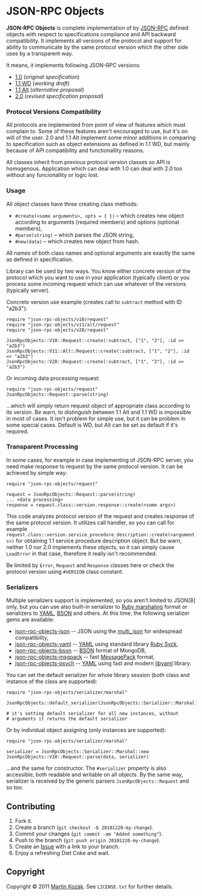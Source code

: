JSON-RPC Objects
================

**JSON-RPC Objects** is complete implementation of by [JSON-RPC][1] 
defined objects with respect to specifications compliance and API 
backward compatibility. It implements all versions of the protocol and 
support for ability to communicate by the same protocol version which 
the other side uses by a transparent way.

It means, it implements following JSON-RPC versions:

* [1.0][2] (*original specification*)
* [1.1 WD][3] (*working draft*)
* [1.1 Alt][4] (*alternative proposal*)
* [2.0][5] (*revised specification proposal*)

### Protocol Versions Compatibility

All protocols are implemented from point of view of features which must
complain to. Some of these features aren't encouraged to use, but it's 
on will of the user. 2.0 and 1.1 Alt implement some minor additions 
in comparing to specification such as object extensions as defined in 
1.1 WD, but mainly because of API compatibility and functionallity 
reasons.

All classes inherit from previous protocol version classes so API is 
homogenous. Application which can deal with 1.0 can deal with 2.0 too 
without any funcionallity or logic lost. 

### Usage
  
All object classes have three creating class methods:

* `#create(<some arguments>, opts = { })` &ndash; which creates new 
object according to arguments (required members) and options (optional 
members),
* `#parse(string)` &ndash; which parses the JSON string,
* `#new(data)` &ndash; which creates new object from hash.

All names of both class names and optional arguments are exactly the 
same as defined in specification.

Library can be used by two ways. You know either concrete version of the 
protocol which you want to use in your application (typically client) 
or you process some incoming request which can use whatever of 
the versions (typically server).

Concrete version use example (creates call to `subtract` method with 
ID "a2b3"):

    require "json-rpc-objects/v10/request"
    require "json-rpc-objects/v11/alt/request"
    require "json-rpc-objects/v20/request"
    
    JsonRpcObjects::V10::Request::create(:subtract, ["1", "2"], :id => "a2b3")
    JsonRpcObjects::V11::Alt::Request::create(:subtract, ["1", "2"], :id => "a2b3")
    JsonRpcObjects::V20::Request::create(:subtract, ["1", "2"], :id => "a2b3")
    
Or incoming data processing request:

    require "json-rpc-objects/request"
    JsonRpcObjects::Request::parse(string)
    
…which will simply return request object of appropriate class according 
to its version. Be warn, to distinguish between 1.1 Alt and 1.1 WD is
impossible in most of cases. It isn't problem for simple use, but it 
can be problem in some special cases. Default is WD, but Alt can be set
as default if it's required.

### Transparent Processing

In some cases, for example in case implementing of JSON-RPC server, you 
need make response to request by the same protocol version. It can be 
achieved by simple way:

    require "json-rpc-objects/request"
    
    request = JsonRpcObjects::Request::parse(string)
    ... <data processing>
    response = request.class::version.response::create(<some args>)
    
This code analyzes protocol version of the request and creates response
of the same protocol version. It utilizes call handler, so you can call
for example `request.class::version.service_procedure_description::create(<arguments>)`
for obtaining 1.1 service procedure description object. But be warn, 
neither 1.0 nor 2.0 implements these objects, so it can simply cause 
`LoadError` in that case, therefore it really isn't recommended.

Be limited by `Error`, `Request` and `Response` classes here or check
the protocol version using `#VERSION` class constant.

### Serializers

Multiple serializers support is implemented, so you aren't limited to
JSON[8] only, but you can use also built-in serializer to 
[Ruby marshaling][10] format or serializers to [YAML][9], [BSON][11] 
and others. At this time, the following serializer gems are available:

* [json-rpc-objects-json][20] -- JSON using the [multi_json][12] for
widespread compatibility,
* [json-rpc-objects-yaml][21] -- [YAML][9] using standard library [Ruby Syck][13],
* [json-rpc-objects-bson][22] -- [BSON][11] format of MongoDB,
* [json-rpc-objects-msgpack][23] -- fast [MessagePack][14] format,
* [json-rpc-objects-psych][24] -- [YAML][9] using fast and 
modern [libyaml][15] library.

You can set the default serializer for whole library session (both class
and instance of the class are supported):

    require "json-rpc-objects/serializer/marshal"
    
    JsonRpcObjects::default_serializer(JsonRpcObjects::Serializer::Marshal)
    
    # it's setting default serializer for all new instances, without
    # arguments it returns the default serializer
    
Or by individual object assigning (only instances are supported):

    require "json-rpc-objects/serializer/marshal"
    
    serializer = JsonRpcObjects::Serializer::Marshal::new
    JsonRpcObjects::V10::Request::parse(data, serializer)
    
…and the same for constructor. The `#serializer` property is also 
accessible, both readable and writable on all objects. By the same way, 
serializer is received by the generic parsers `JsonRpcObjects::Request` 
and so too. 

Contributing
------------

1. Fork it.
2. Create a branch (`git checkout -b 20101220-my-change`).
3. Commit your changes (`git commit -am "Added something"`).
4. Push to the branch (`git push origin 20101220-my-change`).
5. Create an [Issue][6] with a link to your branch.
6. Enjoy a refreshing Diet Coke and wait.


Copyright
---------

Copyright &copy; 2011 [Martin Kozák][7]. See `LICENSE.txt` for
further details.

[1]: http://en.wikipedia.org/wiki/JSON-RPC
[2]: http://json-rpc.org/wiki/specification
[3]: http://json-rpc.org/wd/JSON-RPC-1-1-WD-20060807.html
[4]: http://groups.google.com/group/json-rpc/web/json-rpc-1-1-alt
[5]: http://groups.google.com/group/json-rpc/web/json-rpc-2-0
[6]: http://github.com/martinkozak/json-rpc-objects/issues
[7]: http://www.martinkozak.net/

[9]: http://www.yaml.org/
[10]: http://ruby-doc.org/core/classes/Marshal.html
[11]: http://bsonspec.org/
[12]: http://github.com/intridea/multi_json
[13]: http://www.ruby-doc.org/stdlib/libdoc/syck/rdoc/index.html
[14]: http://msgpack.org/
[15]: http://pyyaml.org/wiki/LibYAML

[20]: https://github.com/martinkozak/json-rpc-objects-json
[21]: https://github.com/martinkozak/json-rpc-objects-yaml
[22]: https://github.com/martinkozak/json-rpc-objects-bson
[23]: https://github.com/martinkozak/json-rpc-objects-msgpack
[24]: https://github.com/martinkozak/json-rpc-objects-psych
